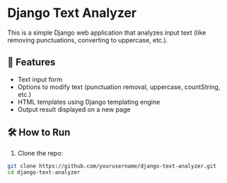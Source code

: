 # Django Text Analyzer

This is a simple Django web application that analyzes input text (like removing punctuations, converting to uppercase, etc.).

## 🔧 Features

- Text input form
- Options to modify text (punctuation removal, uppercase, countString, etc.)
- HTML templates using Django templating engine
- Output result displayed on a new page

## 🛠️ How to Run

1. Clone the repo:

```bash
git clone https://github.com/yourusername/django-text-analyzer.git
cd django-text-analyzer
